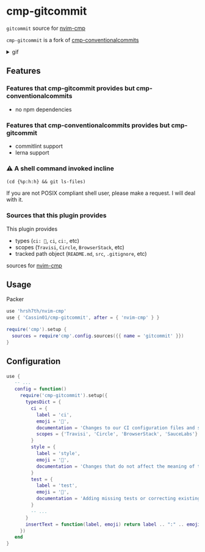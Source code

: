 # cmp-gitcommit

`gitcommit` source for [nvim-cmp](https://github.com/hrsh7th/nvim-cmp)

`cmp-gitcommit` is a fork of [cmp-conventionalcommits](https://github.com/davidsierradz/cmp-conventionalcommits)

<details>
<summary>gif</summary>

![gif](https://github.com/Cassin01/cmp-gitcommit/blob/eef73658a6039b79c72533255235ed2c1e166fa9/asset/screen.gif)

</details>

## Features

### Features that cmp-gitcommit provides but cmp-conventionalcommits

- no npm dependencies

### Features that cmp-conventionalcommits provides but cmp-gitcommit

- commitlint support
- lerna support

### :warning: A shell command invoked incline

```shell
(cd {%p:h:h} && git ls-files)
```

If you are not POSIX compliant shell user, please make a request. I will deal with it.

### Sources that this plugin provides

This plugin provides

- types (`ci: 👷`, `ci`, `ci:`, etc)
- scopes (`Travisi`, `Circle`, `BrowserStack`, etc)
- tracked path object (`README.md`, `src`, `.gitignore`, etc)

sources for [nvim-cmp](https://github.com/hrsh7th/nvim-cmp)

## Usage

Packer
```lua
use 'hrsh7th/nvim-cmp'
use { 'Cassin01/cmp-gitcommit', after = { 'nvim-cmp' } }
```

```lua
require('cmp').setup {
  sources = require'cmp'.config.sources({{ name = 'gitcommit' }})
}
```

## Configuration
```lua
use {
   -- ...
   config = function()
     require('cmp-gitcommit').setup({
       typesDict = {
         ci = {
           label = 'ci',
           emoji = '👷',
           documentation = 'Changes to our CI configuration files and scripts',
           scopes = {'Travisi', 'Circle', 'BrowserStack', 'SauceLabs'} -- FEATURE custom scopes !!
         }
         style = {
           label = 'style',
           emoji = '🎨',
           documentation = 'Changes that do not affect the meaning of the code',
         }
         test = {
           label = 'test',
           emoji = '🚨',
           documentation = 'Adding missing tests or correcting existing tests',
         }
         -- ...
       }
       insertText = function(label, emoji) return label .. ":" .. emoji .. ' ' end
     })
   end
}
```
